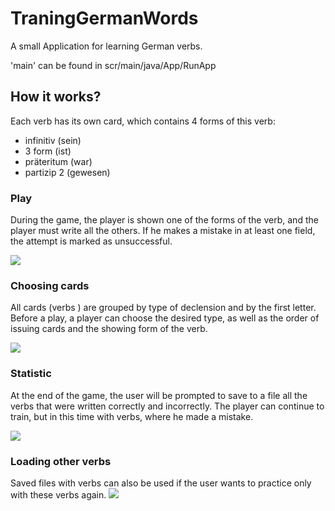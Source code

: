 # TraningGermanWords
A small Application for learning German verbs.<p>
'main' can be found in scr/main/java/App/RunApp
## How it works?

Each verb has its own card, which contains 4 forms of this verb:
* infinitiv (sein)
* 3 form (ist)
* präteritum (war)
* partizip 2 (gewesen)
 
### Play
During the game, the player is shown one of the forms of the verb, and the player must write all the others. If he makes a mistake in at least one field, the attempt is marked as unsuccessful.

![](http://g.recordit.co/Bm2aGT5qWb.gif)

### Choosing cards 
All cards (verbs ) are grouped by type of declension and by the first letter. Before a play, a player can choose the desired type, as well as the order of issuing cards and the showing form of the verb.

![](http://g.recordit.co/xmJUu6JXSP.gif)

### Statistic
At the end of the game, the user will be prompted to save to a file all the verbs that were written correctly and incorrectly. The player can continue to train, but in this time with verbs, where he made a mistake.

![](http://g.recordit.co/WTwxvDfT3u.gif)

### Loading other verbs
Saved files with verbs can also be used if the user wants to practice only with these verbs again.
![](http://g.recordit.co/4BbZkSJFRy.gif)

